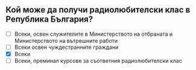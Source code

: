 ## Кой може да получи радиолюбителски клас в Република България?

<!-- Верният отговор е отбелязан с [X] -->

- [ ] Всеки, освен служителите в Министерството на отбраната и Министерството на вътрешните работи
- [ ] Всеки освен чуждестранните граждани
- [X] Всеки
- [ ] Всеки, преминал курсове за съответния радиолюбителски клас

